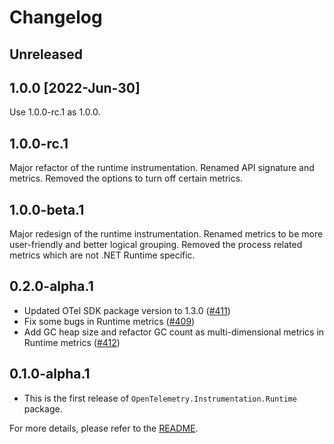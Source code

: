 # Changelog

## Unreleased

## 1.0.0 [2022-Jun-30]

Use 1.0.0-rc.1 as 1.0.0.

## 1.0.0-rc.1

Major refactor of the runtime instrumentation. Renamed API signature and metrics.
Removed the options to turn off certain metrics.

## 1.0.0-beta.1

Major redesign of the runtime instrumentation. Renamed metrics to be more user-friendly
and better logical grouping. Removed the process related metrics which are not
.NET Runtime specific.

## 0.2.0-alpha.1

* Updated OTel SDK package version to 1.3.0
  ([#411](https://github.com/open-telemetry/opentelemetry-dotnet-contrib/pull/411))
* Fix some bugs in Runtime metrics
  ([#409](https://github.com/open-telemetry/opentelemetry-dotnet-contrib/pull/409))
* Add GC heap size and refactor GC count as multi-dimensional metrics in Runtime
  metrics ([#412](https://github.com/open-telemetry/opentelemetry-dotnet-contrib/pull/412))

## 0.1.0-alpha.1

* This is the first release of `OpenTelemetry.Instrumentation.Runtime` package.

For more details, please refer to the [README](README.md).
